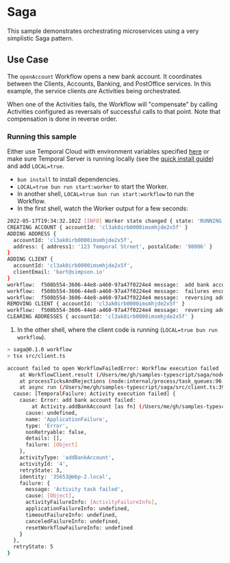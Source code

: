 # Saga

This sample demonstrates orchestrating microservices using a very simplistic Saga pattern.

## Use Case

The `openAccount` Workflow opens a new bank account. It coordinates between the Clients, Accounts, Banking, and
PostOffice services. In this example, the service clients _are_ Activities being orchestrated.

When one of the Activities fails, the Workflow will "compensate" by calling Activities configured
as reversals of successful calls to that point. Note that compensation is done in reverse order.

### Running this sample

Either use Temporal Cloud with environment variables specified [here](https://docs.temporal.io/security/#encryption-in-transit-with-mtls) or make sure Temporal Server is running locally (see the [quick install guide](https://docs.temporal.io/dev-guide/typescript/foundations#run-a-development-server)) and add `LOCAL=true`.

- `bun install` to install dependencies.
- `LOCAL=true bun run start:worker` to start the Worker.
- In another shell, `LOCAL=true bun run start:workflow` to run the Workflow.
- In the first shell, watch the Worker output for a few seconds:

```sh
2022-05-17T19:34:32.102Z [INFO] Worker state changed { state: 'RUNNING' }
CREATING ACCOUNT { accountId: 'cl3ak0irb0000imsmhjde2x5f' }
ADDING ADDRESS {
  accountId: 'cl3ak0irb0000imsmhjde2x5f',
  address: { address1: '123 Temporal Street', postalCode: '98006' }
}
ADDING CLIENT {
  accountId: 'cl3ak0irb0000imsmhjde2x5f',
  clientEmail: 'bart@simpson.io'
}
workflow:  f508b554-3606-44e8-a460-97a47f0224e4 message:  add bank account failed:
workflow:  f508b554-3606-44e8-a460-97a47f0224e4 message:  failures encountered during account opening - compensating
workflow:  f508b554-3606-44e8-a460-97a47f0224e4 message:  reversing add client:
REMOVING CLIENT { accountId: 'cl3ak0irb0000imsmhjde2x5f' }
workflow:  f508b554-3606-44e8-a460-97a47f0224e4 message:  reversing add address:
CLEARING ADDRESSES { accountId: 'cl3ak0irb0000imsmhjde2x5f' }
```

1. In the other shell, where the client code is running (`LOCAL=true bun run workflow`).

```sh
> saga@0.1.0 workflow
> tsx src/client.ts

account failed to open WorkflowFailedError: Workflow execution failed
    at WorkflowClient.result (/Users/me/gh/samples-typescript/saga/node_modules/@temporalio/client/src/workflow-client.ts:457:15)
    at processTicksAndRejections (node:internal/process/task_queues:96:5)
    at async run (/Users/me/gh/samples-typescript/saga/src/client.ts:39:3) {
  cause: [TemporalFailure: Activity execution failed] {
    cause: Error: add bank account failed:
        at Activity.addBankAccount [as fn] (/Users/me/gh/samples-typescript/saga/src/clients/index.ts:30:13) {
      cause: undefined,
      name: 'ApplicationFailure',
      type: 'Error',
      nonRetryable: false,
      details: [],
      failure: [Object]
    },
    activityType: 'addBankAccount',
    activityId: '4',
    retryState: 3,
    identity: '35653@mbp-2.local',
    failure: {
      message: 'Activity task failed',
      cause: [Object],
      activityFailureInfo: [ActivityFailureInfo],
      applicationFailureInfo: undefined,
      timeoutFailureInfo: undefined,
      canceledFailureInfo: undefined,
      resetWorkflowFailureInfo: undefined
    }
  },
  retryState: 5
}
```
